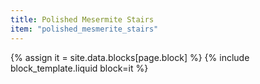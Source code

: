 ```yaml
---
title: Polished Mesermite Stairs
item: "polished_mesmerite_stairs"
---
```


{% assign it = site.data.blocks[page.block] %}
{% include block_template.liquid block=it %}

